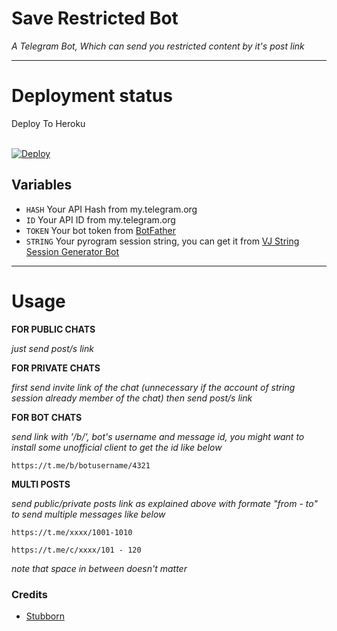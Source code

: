 # Save Restricted Bot

*A Telegram Bot, Which can send you restricted content by it's post link*

---
# Deployment status 

<summary>Deploy To Heroku</summary>
<p>
<br>
<a href="https://heroku.com/deploy?template=https://github.com/Rohanthakur360/VJ-Save-Restricted-Content">
  <img src="https://www.herokucdn.com/deploy/button.svg" alt="Deploy">
</a>
</p>



## Variables

- `HASH` Your API Hash from my.telegram.org
- `ID` Your API ID from my.telegram.org
- `TOKEN` Your bot token from [BotFather](https://telegram.me/BotFather)
- `STRING` Your pyrogram session string, you can get it from [VJ String Session Generator Bot](https://telegram.me/VJStringSessionBot)

---

# Usage

__FOR PUBLIC CHATS__

_just send post/s link_


__FOR PRIVATE CHATS__

_first send invite link of the chat (unnecessary if the account of string session already member of the chat)
then send post/s link_


__FOR BOT CHATS__

_send link with '/b/', bot's username and message id, you might want to install some unofficial client to get the id like below_

```
https://t.me/b/botusername/4321
```

__MULTI POSTS__

_send public/private posts link as explained above with formate "from - to" to send multiple messages like below_


```
https://t.me/xxxx/1001-1010

https://t.me/c/xxxx/101 - 120
```

_note that space in between doesn't matter_

### Credits
- [Stubborn](https://telegram.dog/Stubborn1223)

